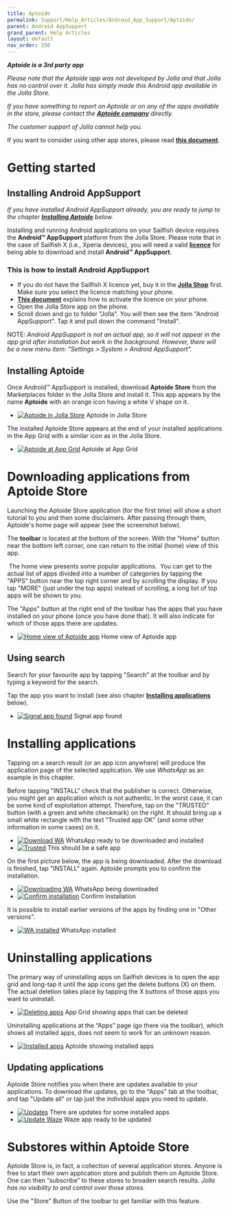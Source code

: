 ```yaml
---
title: Aptoide
permalink: Support/Help_Articles/Android_App_Support/Aptoide/
parent: Android AppSupport
grand_parent: Help Articles
layout: default
nav_order: 350
---
```



**_Aptoide is a 3rd party app_**

_Please note that the Aptoide app was not developed by Jolla and that Jolla has no control over it. Jolla has simply made this Android app available in the Jolla Store._

_If you have something to report on Aptoide or on any of the apps available in the store, please contact the **[Aptoide company](https://en.aptoide.com/company/about-us)** directly._

_The customer support of Jolla cannot help you._

If you want to consider using other app stores, please read **[this document](/Support/Help_Articles/Android_App_Support/)**.

 
  
# Getting started

  
## Installing Android AppSupport


_If you have installed Android AppSupport already, you are ready to jump to the chapter **[Installing Aptoide](/Support/Help_Articles/Android_App_Support/Aptoide/#installing-aptoide)** below._

Installing and running Android applications on your Sailfish device requires the **Android™ AppSupport** platform from the Jolla Store. Please note that in the case of Sailfish X (i.e., Xperia devices), you will need a valid **[licence](/Support/Help_Articles/Sailfish_X_Licence/)** for being able to download and install **Android™ AppSupport**.

### This is how to install Android AppSupport

* If you do not have the Sailfish X licence yet, buy it in the **[Jolla Shop](https://shop.jolla.com/)** first. Make sure you select the licence matching your phone.
* **[This document](/Support/Help_Articles/Sailfish_X_Licence/#how-does-the-licence-work)** explains how to activate the licence on your phone.
* Open the Jolla Store app on the phone.
* Scroll down and go to folder "Jolla". You will then see the item "Android AppSupport". Tap it and pull down the command "Install".
      
NOTE: _Android AppSupport is not an actual app, so it will not appear in the app grid after installation but work in the background. However, there will be a new menu item: "Settings > System > Android AppSupport"._

  
## Installing Aptoide

Once Android™ AppSupport is installed, download **Aptoide Store** from the Marketplaces folder in the Jolla Store and install it. This app appears by the name **Aptoide** with an orange icon having a white V shape on it.

<div class="flex-images" markdown="1">

* <a href="Aptoide-in-Store.png" class="narrow-image"><img src="Aptoide-in-Store.png" alt="Aptoide in Jolla Store"></a>
  <span class="md_figcaption">
    Aptoide in Jolla Store
  </span>
</div>
  
The installed Aptoide Store appears at the end of your installed applications in the App Grid with a similar icon as in the Jolla Store.

<div class="flex-images" markdown="1">

* <a href="Aptoide-on-App-Grid.png" class="narrow-image"><img src="Aptoide-on-App-Grid.png" alt="Aptoide at App Grid"></a>
  <span class="md_figcaption">
    Aptoide at App Grid
  </span>
</div>

  
  
# Downloading applications from Aptoide Store

Launching the Aptoide Store application (for the first time) will show a short tutorial to you and then some disclaimers. After passing through them, Aptoide's home page will appear (see the screenshot below).

The **toolbar** is located at the bottom of the screen. With the "Home" button near the bottom left corner, one can return to the initial (home) view of this app.

 The home view presents some popular applications.  You can get to the actual list of apps divided into a number of categories by tapping the "APPS" button near the top right corner and by scrolling the display. If you tap "MORE" (just under the top apps) instead of scrolling, a long list of top apps will be shown to you.

The "Apps" button at the right end of the toolbar has the apps that you have installed on your phone (once you have done that). It will also indicate for which of those apps there are updates.

<div class="flex-images" markdown="1">

* <a href="Aptoide-home-view.png" class="narrow-image"><img src="Aptoide-home-view.png" alt="Home view of Aptoide app"></a>
  <span class="md_figcaption">
    Home view of Aptoide app
  </span>
</div>

  
  
## Using search

Search for your favourite app by tapping "Search" at the toolbar and by typing a keyword for the search.

Tap the app you want to install (see also chapter **[Installing applications](#installing-applications)** below).

<div class="flex-images" markdown="1">

* <a href="Aptoide-search-Signal.png" class="narrow-image"><img src="Aptoide-search-Signal.png" alt="Signal app found"></a>
  <span class="md_figcaption">
    Signal app found
  </span>
</div>

  
# Installing applications

Tapping on a search result (or an app icon anywhere) will produce the application page of the selected application. We use _WhatsApp_ as an example in this chapter.

Before tapping "INSTALL" check that the publisher is correct. Otherwise, you might get an application which is not authentic. In the worst case, it can be some kind of exploitation attempt. Therefore, tap on the "TRUSTED" button (with a green and white checkmark) on the right. It should bring up a small white rectangle with the text "Trusted app OK" (and some other information in some cases) on it.

<div class="flex-images" markdown="1">

* <a href="Aptoide_ready_to_download_WA.png"><img src="Aptoide_ready_to_download_WA.png" alt="Download WA"></a>
  <span class="md_figcaption">
    WhatsApp ready to be downloaded and installed
  </span>
* <a href="Aptoide_trusted_app.png"><img src="Aptoide_trusted_app.png" alt="Trusted"></a>
  <span class="md_figcaption">
    This should be a safe app
  </span>
</div>

On the first picture below, the app is being downloaded. After the download is finished, tap "INSTALL" again. Aptoide prompts you to confirm the installation.

<div class="flex-images" markdown="1">

* <a href="Aptoide_downloading_WA.png"><img src="Aptoide_downloading_WA.png" alt="Downloading WA"></a>
  <span class="md_figcaption">
    WhatsApp being downloaded
  </span>
* <a href="Aptoide_confirm_installation.png"><img src="Aptoide_confirm_installation.png" alt="Confirm installation"></a>
  <span class="md_figcaption">
    Confirm installation
  </span>
</div>


It is possible to install earlier versions of the apps by finding one in "Other versions".

<div class="flex-images" markdown="1">

* <a href="Aptoide_WA_installed.png" class="narrow-image"><img src="Aptoide_WA_installed.png" alt="WA installed"></a>
  <span class="md_figcaption">
    WhatsApp installed
  </span>
</div>
  
  
# Uninstalling applications

The primary way of uninstalling apps on Sailfish devices is to open the app grid and long-tap it until the app icons get the delete buttons (X) on them. The actual deletion takes place by tapping the X buttons of those apps you want to uninstall.

<div class="flex-images" markdown="1">

* <a href="AppGrid_delete_apps.png" class="narrow-image"><img src="AppGrid_delete_apps.png" alt="Deleting apps"></a>
  <span class="md_figcaption">
    App Grid showing apps that can be deleted
  </span>
</div>
  
  
Uninstalling applications at the “Apps” page (go there via the toolbar), which shows all installed apps, does not seem to work for an unknown reason.

<div class="flex-images" markdown="1">

* <a href="Aptoide-installed-apps.png" class="narrow-image"><img src="Aptoide-installed-apps.png" alt="Installed apps"></a>
  <span class="md_figcaption">
    Aptoide showing installed apps
  </span>
</div>


  
## Updating applications

Aptoide Store notifies you when there are updates available to your applications. To download the updates, go to the "Apps" tab at the toolbar, and tap "Update all" or tap just the individual apps you need to update.

<div class="flex-images" markdown="1">

* <a href="Aptoide-updates.png"><img src="Aptoide-updates.png" alt="Updates"></a>
  <span class="md_figcaption">
    There are updates for some installed apps
  </span>
* <a href="Aptoide-Waze.png"><img src="Aptoide-Waze.png" alt="Update Waze"></a>
  <span class="md_figcaption">
    Waze app ready to be updated
  </span>
</div>
  
  
# Substores within Aptoide Store

Aptoide Store is, in fact, a collection of several application stores. Anyone is free to start their own application store and publish them on Aptoide Store. One can then “subscribe” to these stores to broaden search results. _Jolla has no visibility to and control over those stores._

Use the "Store" Button of the toolbar to get familiar with this feature.


